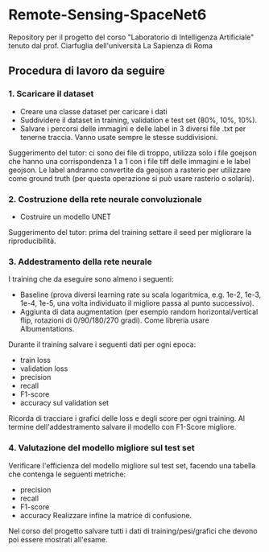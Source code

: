 # Remote-Sensing-SpaceNet6

Repository per il progetto del corso "Laboratorio di Intelligenza Artificiale" tenuto dal prof. Ciarfuglia dell'università La Sapienza di Roma

## Procedura di lavoro da seguire

### 1. Scaricare il dataset
- Creare una classe dataset per caricare i dati
- Suddividere il dataset in training, validation e test set (80%, 10%, 10%).
- Salvare i percorsi delle immagini e delle label in 3 diversi file .txt per tenerne traccia. Vanno usate sempre le stesse suddivisioni.

Suggerimento del tutor: ci sono dei file di troppo, utilizza solo i file goejson che hanno una corrispondenza 1 a 1 con i file tiff delle immagini e le label geojson. Le label andranno convertite da geojson a rasterio per utilizzare come ground truth (per questa operazione si può usare rasterio o solaris).

### 2. Costruzione della rete neurale convoluzionale
- Costruire un modello UNET

Suggerimento del tutor: prima del training settare il seed per migliorare la riproducibilità.

### 3. Addestramento della rete neurale
I training che da eseguire sono almeno i seguenti:
- Baseline (prova diversi learning rate su scala logaritmica, e.g. 1e-2, 1e-3, 1e-4, 1e-5, una volta individuato il migliore passa al punto successivo).
- Aggiunta di data augmentation (per esempio random horizontal/vertical flip, rotazioni di 0/90/180/270 gradi). Come libreria usare Albumentations.

Durante il training salvare i seguenti dati per ogni epoca:
- train loss
- validation loss
- precision
- recall
- F1-score
- accuracy sul validation set

Ricorda di tracciare i grafici delle loss e degli score per ogni training. Al termine dell'addestramento salvare il modello con F1-Score migliore.

### 4. Valutazione del modello migliore sul test set
Verificare l'efficienza del modello migliore sul test set, facendo una tabella che contenga le seguenti metriche:
- precision
- recall
- F1-score
- accuracy
Realizzare infine la matrice di confusione.

Nel corso del progetto salvare tutti i dati di training/pesi/grafici che devono poi essere mostrati all'esame.